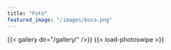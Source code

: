 ```yaml
---
title: "Foto"
featured_image: "/images/boca.png"
---
```


{{< gallery dir="/gallery/" />}}
{{< load-photoswipe >}}
